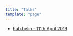 ```yaml
---
title: "Talks"
template: "page"
---
```


+ [hub.belin - 11'th April 2019](https://www.hub.berlin/programme-2019/curse-data-lake-monster) 
